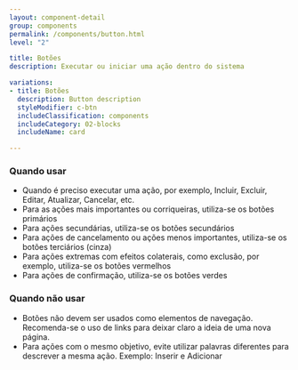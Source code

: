 ```yaml
---
layout: component-detail
group: components
permalink: /components/button.html
level: "2"

title: Botões
description: Executar ou iniciar uma ação dentro do sistema

variations:
- title: Botões
  description: Button description
  styleModifier: c-btn
  includeClassification: components
  includeCategory: 02-blocks
  includeName: card

---
```


### Quando usar
- Quando é preciso executar uma ação, por exemplo, Incluir, Excluir, Editar, Atualizar, Cancelar, etc.
- Para as ações mais importantes ou corriqueiras, utiliza-se os botões primários
- Para ações secundárias, utiliza-se os botões secundários
- Para ações de cancelamento ou ações menos importantes, utiliza-se os botões terciários (cinza)
- Para ações extremas com efeitos colaterais, como exclusão, por exemplo, utiliza-se os botões vermelhos
- Para ações de confirmação, utiliza-se os botões verdes

### Quando não usar
- Botões não devem ser usados como elementos de navegação. Recomenda-se o uso de links para deixar claro a ideia de uma nova página.
- Para ações com o mesmo objetivo, evite utilizar palavras diferentes para descrever a mesma ação. Exemplo: Inserir e Adicionar
